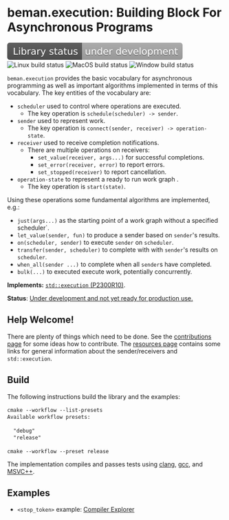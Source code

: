 <!--
SPDX-License-Identifier: Apache-2.0 WITH LLVM-exception
-->
# beman.execution: Building Block For Asynchronous Programs

![Library Status](https://raw.githubusercontent.com/bemanproject/beman/refs/heads/main/images/badges/beman_badge-beman_library_under_development.svg) ![Linux build status](https://github.com/bemanproject/execution/actions/workflows/linux.yml/badge.svg) ![MacOS build status](https://github.com/bemanproject/execution/actions/workflows/macos.yml/badge.svg) ![Window build status](https://github.com/bemanproject/execution/actions/workflows/windows.yml/badge.svg)

`beman.execution` provides the basic vocabulary for asynchronous
programming as well as important algorithms implemented in terms
of this vocabulary. The key entities of the vocabulary are:

- `scheduler` used to control where operations are executed.
    - The key operation is `schedule(scheduler) -> sender`.
- `sender` used to represent work.
    - The key operation is `connect(sender, receiver) -> operation-state`.
- `receiver` used to receive completion notifications.
    - There are multiple operations on receivers:
        - `set_value(receiver, args...)` for successful completions.
        - `set_error(receiver, error)` to report errors.
        - `set_stopped(receiver)` to report cancellation.
- `operation-state` to represent a ready to run work graph .
    - The key operation is `start(state)`.

Using these operations some fundamental algorithms are implemented,
e.g.:

- `just(args...)` as the starting point of a work graph without a
    specified scheduler`.
- `let_value(sender, fun)` to produce a sender based on `sender`'s
    results.
- `on(scheduler, sender)` to execute `sender` on `scheduler`.
- `transfer(sender, scheduler)` to complete with with `sender`'s
    results on `scheduler`.
- `when_all(sender ...)` to complete when all `sender`s have
    completed.
- `bulk(...)` to executed execute work, potentially concurrently.

**Implements:** [`std::execution` (P2300R10)](http://wg21.link/P2300R10).

**Status**: [Under development and not yet ready for production use.](https://github.com/bemanproject/beman/blob/main/docs/BEMAN_LIBRARY_MATURITY_MODEL.md#under-development-and-not-yet-ready-for-production-use)

## Help Welcome!

There are plenty of things which need to be done. See the
[contributions page](https://github.com/bemanproject/execution/blob/main/docs/contributing.md)
for some ideas how to contribute. The [resources page](https://github.com/bemanproject/execution/blob/main/docs/resources.md)
contains some links for general information about the sender/receivers and `std::execution`.

## Build

The following instructions build the library and the examples:

    cmake --workflow --list-presets
    Available workflow presets:

      "debug"
      "release"

    cmake --workflow --preset release

The implementation compiles and passes tests using [clang](https://clang.llvm.org/),
[gcc](http://gcc.gnu.org), and [MSVC++](https://visualstudio.microsoft.com/vs/features/cplusplus/).

## Examples

- `<stop_token>` example: [Compiler Explorer](https://godbolt.org/z/4r4x9q1r7)

